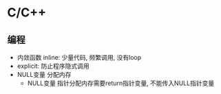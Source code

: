 # C/C++


## 编程

- 内敛函数 inline: 少量代码, 频繁调用, 没有loop
- explicit: 防止程序隐式调用
- NULL变量 分配内存
  - NULL变量 指针分配内存需要return指针变量, 不能传入NULL指针变量

